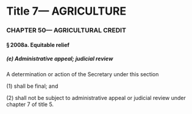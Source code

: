 
# Title 7— AGRICULTURE
### CHAPTER 50— AGRICULTURAL CREDIT
#### § 2008a. Equitable relief
##### (e) Administrative appeal; judicial review

A determination or action of the Secretary under this section

(1) shall be final; and

(2) shall not be subject to administrative appeal or judicial review under chapter 7 of title 5.
